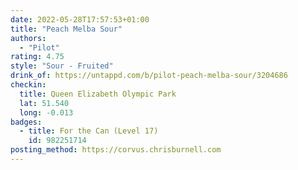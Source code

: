 ```yaml
---
date: 2022-05-28T17:57:53+01:00
title: "Peach Melba Sour"
authors:
  - "Pilot"
rating: 4.75
style: "Sour - Fruited"
drink_of: https://untappd.com/b/pilot-peach-melba-sour/3204686
checkin:
  title: Queen Elizabeth Olympic Park
  lat: 51.540
  long: -0.013
badges:
  - title: For the Can (Level 17)
    id: 982251714
posting_method: https://corvus.chrisburnell.com
---
```


